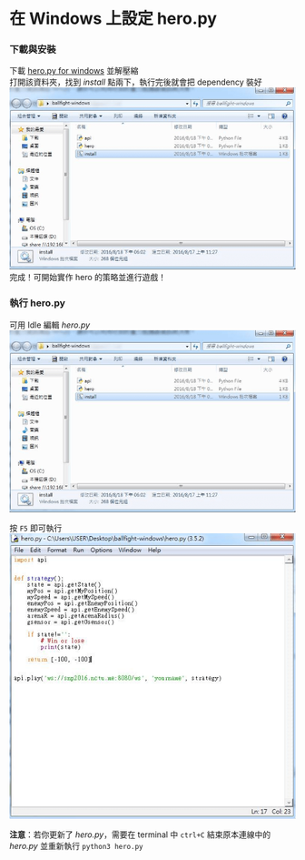 # 在 Windows 上設定 hero.py

### 下載與安裝
下載 [hero.py for windows](http://ballfight.nctu.me/ballfight-windows.zip) 並解壓縮  
打開該資料夾，找到 _install_ 點兩下，執行完後就會把 dependency 裝好  
![](../images/windows-install.png)  
完成！可開始實作 hero 的策略並進行遊戲！


### 執行 hero.py
可用 Idle 編輯 _hero.py_  
![](../images/windows-install.png)  

按 `F5` 即可執行  
![](../images/windows-edit.png)  


**注意**：若你更新了 _hero.py_，需要在 terminal 中 `ctrl+C` 結束原本連線中的 _hero.py_ 並重新執行 `python3 hero.py`
